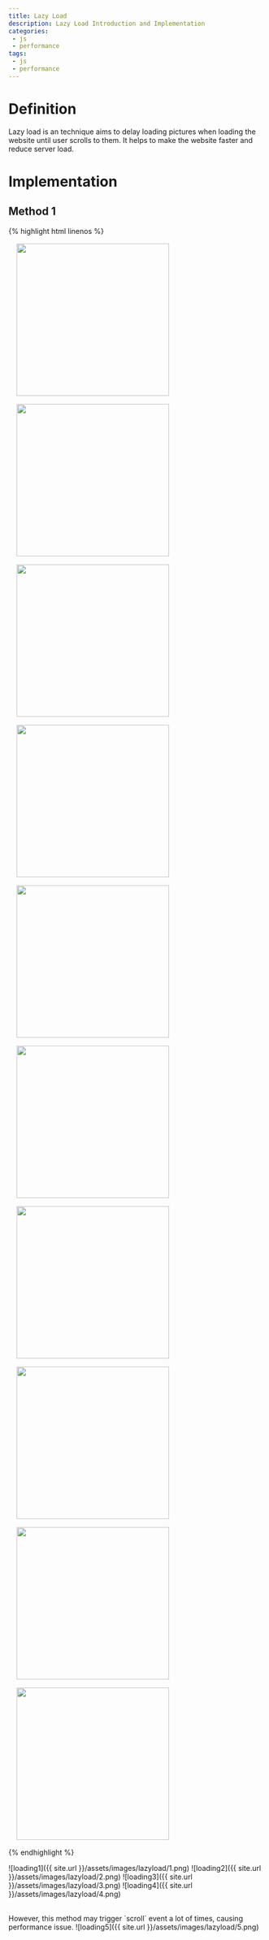 ```yaml
---
title: Lazy Load
description: Lazy Load Introduction and Implementation
categories:
 - js
 - performance
tags:
 - js
 - performance
---
```


# Definition

Lazy load is an technique aims to delay loading pictures when loading the website until user scrolls to them. It helps to make the website faster and reduce server load.

# Implementation

## Method 1

{% highlight html linenos %}
<!DOCTYPE html>
<html>
  <head>
    <title>Lazy Load</title>
    <meta charset="utf-8">
    <style>
      img {
        display: block;
        margin: 1rem;
        height: 300px;
      }
    </style>
  </head>
  <body>
    <img src="images/loading.gif" data-src="images/1.png">
    <img src="images/loading.gif" data-src="images/2.png">
    <img src="images/loading.gif" data-src="images/3.png">
    <img src="images/loading.gif" data-src="images/4.png">
    <img src="images/loading.gif" data-src="images/5.png">
    <img src="images/loading.gif" data-src="images/6.png">
    <img src="images/loading.gif" data-src="images/7.png">
    <img src="images/loading.gif" data-src="images/8.png">
    <img src="images/loading.gif" data-src="images/9.png">
    <img src="images/loading.gif" data-src="images/10.png">
    <script type="text/javascript">      
      const lazyload = (function() {
        let images = document.getElementsByTagName('img');
        let len = images.length;
        let cur = 0; // save the index of the lattest loaded image
        return function() {
          // get the offset of scroll bar
          let scrollTop = window.pageYOffset || document.documentElement.scrollTop || document.body.scrollTop;
          // get the size of viewport
          let viewportSize = window.innerHeight || document.documentElement.clientHeight || document.body.clientHeight;
          for (let i = cur; i < len; ++i) {
            if (images[i].offsetTop < scrollTop + viewportSize) {
              // if image is in the viewport, then replace src with data-src
              images[i].src = (images[i].dataset && images[i].dataset.src) || images[i].getAttribute('data-src');
              ++cur;
            }
          }
          console.log('lazyload');
        }
      })();
      lazyload();
      window.addEventListener('scroll', lazyload, false);
    </script>
  </body>
</html>
{% endhighlight %}

![loading1]({{ site.url }}/assets/images/lazyload/1.png)
![loading2]({{ site.url }}/assets/images/lazyload/2.png)
![loading3]({{ site.url }}/assets/images/lazyload/3.png)
![loading4]({{ site.url }}/assets/images/lazyload/4.png)

<br/>
However, this method may trigger `scroll` event a lot of times, causing performance issue.
![loading5]({{ site.url }}/assets/images/lazyload/5.png)
